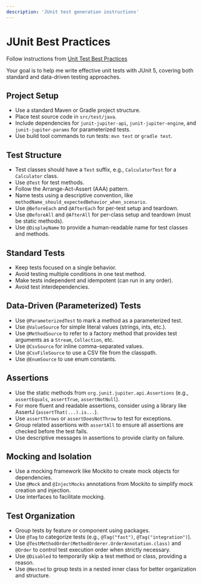 ```yaml
---
description: 'JUnit test generation instructions'
---
```


# JUnit Best Practices

Follow instructions from [Unit Test Best Practices](bst_unit-test.instructions.md)

Your goal is to help me write effective unit tests with JUnit 5, covering both standard and data-driven testing approaches.

## Project Setup

- Use a standard Maven or Gradle project structure.
- Place test source code in `src/test/java`.
- Include dependencies for `junit-jupiter-api`, `junit-jupiter-engine`, and `junit-jupiter-params` for parameterized tests.
- Use build tool commands to run tests: `mvn test` or `gradle test`.

## Test Structure

- Test classes should have a `Test` suffix, e.g., `CalculatorTest` for a `Calculator` class.
- Use `@Test` for test methods.
- Follow the Arrange-Act-Assert (AAA) pattern.
- Name tests using a descriptive convention, like `methodName_should_expectedBehavior_when_scenario`.
- Use `@BeforeEach` and `@AfterEach` for per-test setup and teardown.
- Use `@BeforeAll` and `@AfterAll` for per-class setup and teardown (must be static methods).
- Use `@DisplayName` to provide a human-readable name for test classes and methods.

## Standard Tests

- Keep tests focused on a single behavior.
- Avoid testing multiple conditions in one test method.
- Make tests independent and idempotent (can run in any order).
- Avoid test interdependencies.

## Data-Driven (Parameterized) Tests

- Use `@ParameterizedTest` to mark a method as a parameterized test.
- Use `@ValueSource` for simple literal values (strings, ints, etc.).
- Use `@MethodSource` to refer to a factory method that provides test arguments as a `Stream`, `Collection`, etc.
- Use `@CsvSource` for inline comma-separated values.
- Use `@CsvFileSource` to use a CSV file from the classpath.
- Use `@EnumSource` to use enum constants.

## Assertions

- Use the static methods from `org.junit.jupiter.api.Assertions` (e.g., `assertEquals`, `assertTrue`, `assertNotNull`).
- For more fluent and readable assertions, consider using a library like AssertJ (`assertThat(...).is...`).
- Use `assertThrows` or `assertDoesNotThrow` to test for exceptions.
- Group related assertions with `assertAll` to ensure all assertions are checked before the test fails.
- Use descriptive messages in assertions to provide clarity on failure.

## Mocking and Isolation

- Use a mocking framework like Mockito to create mock objects for dependencies.
- Use `@Mock` and `@InjectMocks` annotations from Mockito to simplify mock creation and injection.
- Use interfaces to facilitate mocking.

## Test Organization

- Group tests by feature or component using packages.
- Use `@Tag` to categorize tests (e.g., `@Tag("fast")`, `@Tag("integration")`).
- Use `@TestMethodOrder(MethodOrderer.OrderAnnotation.class)` and `@Order` to control test execution order when strictly necessary.
- Use `@Disabled` to temporarily skip a test method or class, providing a reason.
- Use `@Nested` to group tests in a nested inner class for better organization and structure.